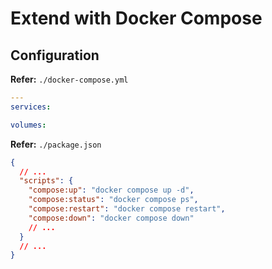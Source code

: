 # Extend with Docker Compose

## Configuration

**Refer:** `./docker-compose.yml`

```yml
---
services:

volumes:
```

**Refer:** `./package.json`

```json
{
  // ...
  "scripts": {
    "compose:up": "docker compose up -d",
    "compose:status": "docker compose ps",
    "compose:restart": "docker compose restart",
    "compose:down": "docker compose down"
    // ...
  }
  // ...
}
```
